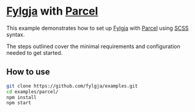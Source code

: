 # [Fylgja] with [Parcel]

This example demonstrates how to set up [Fylgja] with [Parcel] using [SCSS] syntax.

The steps outlined cover the minimal requirements and configuration needed to get started.

[Fylgja]: https://fylgja.dev/
[Parcel]: https://parceljs.org
[SCSS]: https://sass-lang.com/

## How to use

```sh
git clone https://github.com/fylgja/examples.git
cd examples/parcel/
npm install
npm start
```
